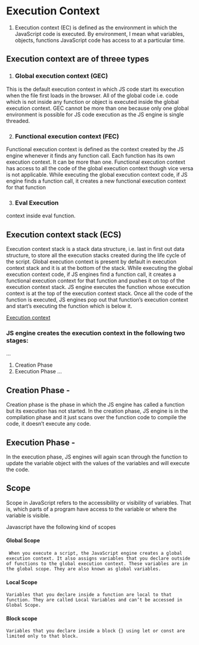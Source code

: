 # Execution Context 

1. Execution context (EC) is defined as the environment in which the JavaScript code is executed. By environment, I mean what variables, objects, functions JavaScript code has access to at a particular time.

## Execution context are of threee types 

1. ### Global execution context (GEC)
  This is the default execution context in which JS code start its execution when the file first loads in the browser. All of the global code i.e. code which is not inside any function or object is executed inside the global execution context. GEC cannot be more than one because only one global environment is possible for JS code execution as the JS engine is single threaded.

2. ### Functional execution context (FEC) 
 Functional execution context is defined as the context created by the JS engine whenever it finds any function call. Each function has its own execution context. It can be more than one. Functional execution context has access to all the code of the global execution context though vice versa is not applicable. While executing the global execution context code, if JS engine finds a function call, it creates a new functional execution context for that function

3. ### Eval Execution
 context inside eval function.


## Execution context stack (ECS)
 Execution context stack is a stack data structure, i.e. last in first out data structure, to store all the execution stacks created during the life cycle of the script. Global execution context is present by default in execution context stack and it is at the bottom of the stack. While executing the global execution context code, if JS engines find a function call, it creates a functional execution context for that function and pushes it on top of the execution context stack. JS engine executes the function whose execution context is at the top of the execution context stack. Once all the code of the function is executed, JS engines pop out that function’s execution context and start’s executing the function which is below it.

 [Execution context]("https://miro.medium.com/max/1400/1*bDebsOuhRx9NMyvLHY2zxA.gif")

### JS engine creates the execution context in the following two stages:
...
1. Creation Phase
2. Execution Phase
...

## Creation Phase - 
Creation phase is the phase in which the JS engine has called a function but its execution has not started. In the creation phase, JS engine is in the compilation phase and it just scans over the function code to compile the code, it doesn’t execute any code.

## Execution Phase - 
In the execution phase, JS engines will again scan through the function to update the variable object with the values of the variables and will execute the code.

 ## Scope 
 Scope in JavaScript refers to the accessibility or visibility of variables. That is, which parts of a program have access to the variable or where the variable is visible.

 Javascript have the following kind of scopes 
#### Global Scope
     When you execute a script, the JavaScript engine creates a global execution context. It also assigns variables that you declare outside of functions to the global execution context. These variables are in the global scope. They are also known as global variables.

#### Local Scope
    Variables that you declare inside a function are local to that function. They are called Local Variables and can’t be accessed in Global Scope.

#### Block scope
    Variables that you declare inside a block {} using let or const are limited only to that block.



